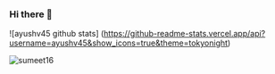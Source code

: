 ### Hi there 👋

<!--
**ayushv45/ayushv45** is a ✨ _special_ ✨ repository because its `README.md` (this file) appears on your GitHub profile.

Here are some ideas to get you started:

- 🔭 I’m currently working on ...
- 🌱 I’m currently learning ...
- 👯 I’m looking to collaborate on ...
- 🤔 I’m looking for help with ...
- 💬 Ask me about ...
- 📫 How to reach me: ...
- 😄 Pronouns: ...
- ⚡ Fun fact: ...
-->
![ayushv45 github stats] (https://github-readme-stats.vercel.app/api?username=ayushv45&show_icons=true&theme=tokyonight)
<p><img align="center" src="https://github-readme-stats.vercel.app/api?username=ayushv45&show_icons=true&theme=tokyonight" alt="sumeet16" /></p>
